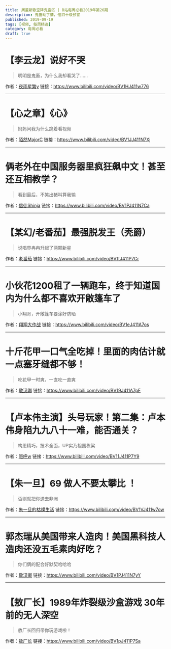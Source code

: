 ```yaml
---
title: 周董新歌空降鬼畜区 | B站每周必看2019年第26期
description: 鬼畜动了情，催泪十级预警
published: 2019-09-19
tags: [视频, 每周精选]
category: 每周必看
draft: true
---
```


# 【李云龙】说好不哭
> 明明是鬼畜，为什么我却看哭了……

作者：[夜雨星繁y](https://space.bilibili.com/39422678)
链接：https://www.bilibili.com/video/BV1HJ411w776

---

# 【心之章】《心》
> 妈妈问我为什么跪着看视频

作者：[陌然MajorC](https://space.bilibili.com/16437668)
链接：https://www.bilibili.com/video/BV1JJ411N7Xj

---

# 俩老外在中国服务器里疯狂飙中文！甚至还互相教学？
> 看到最后，不笑出猪叫算我输

作者：[信徒Shinja](https://space.bilibili.com/798527)
链接：https://www.bilibili.com/video/BV1PJ411N7Ca

---

# 【某幻/老番茄】最强脱发王（秃爵）
> 说唱界冉冉升起了两颗新星

作者：[老番茄](https://space.bilibili.com/546195)
链接：https://www.bilibili.com/video/BV1tJ411P7Cr

---

# 小伙花1200租了一辆跑车，终于知道国内为什么都不喜欢开敞篷车了
> 小翔哥，开敞篷车要涂好防晒

作者：[翔翔大作战](https://space.bilibili.com/196356191)
链接：https://www.bilibili.com/video/BV1eJ411A7os

---

# 十斤花甲一口气全吃掉！里面的肉估计就一点塞牙缝都不够！
> 吃花甲一时爽，一直吃一直爽

作者：[敬汉卿](https://space.bilibili.com/9824766)
链接：https://www.bilibili.com/video/BV19J411A7pF

---

# 【卢本伟主演】头号玩家！第二集：卢本伟身陷九九八十一难，能否通关？
> 构思精巧，技术全面，UP实乃祖国栋梁

作者：[哦呼w](https://space.bilibili.com/59905809)
链接：https://www.bilibili.com/video/BV11J411P7Y9

---

# 【朱一旦】69 做人不要太攀比 ！
> 否则就把你送去非洲

作者：[朱一旦的枯燥生活](https://space.bilibili.com/437316738)
链接：https://www.bilibili.com/video/BV1VJ411w7ow

---

# 郭杰瑞从美国带来人造肉！美国黑科技人造肉还没五毛素肉好吃？
> 你们俩的配合好默契哈哈哈

作者：[敬汉卿](https://space.bilibili.com/9824766)
链接：https://www.bilibili.com/video/BV1PJ411N7yY

---

# 【敖厂长】1989年炸裂级沙盒游戏 30年前的无人深空
> 敖厂长回归带你玩游戏啦！

作者：[敖厂长](https://space.bilibili.com/122879)
链接：https://www.bilibili.com/video/BV1pJ411P7Sa

